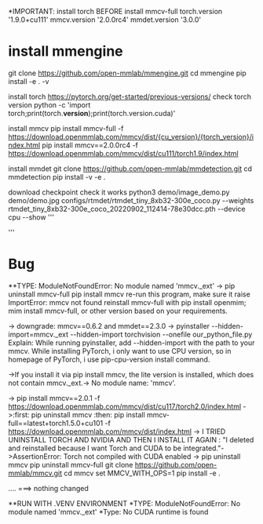 *IMPORTANT: install torch BEFORE install mmcv-full
torch.version
'1.9.0+cu111'
mmcv.version
'2.0.0rc4'
mmdet.version
'3.0.0'

# install mmengine
git clone https://github.com/open-mmlab/mmengine.git
cd mmengine
pip install -e . -v

install torch https://pytorch.org/get-started/previous-versions/ 
check torch version
python -c 'import torch;print(torch.__version__);print(torch.version.cuda)'

install mmcv 
pip install mmcv-full -f https://download.openmmlab.com/mmcv/dist/{cu_version}/{torch_version}/index.html
pip install mmcv==2.0.0rc4 -f https://download.openmmlab.com/mmcv/dist/cu111/torch1.9/index.html

install mmdet
git clone https://github.com/open-mmlab/mmdetection.git
cd mmdetection
pip install -v -e .

download checkpoint 
check it works
 python3 demo/image_demo.py demo/demo.jpg configs/rtmdet/rtmdet_tiny_8xb32-300e_coco.py --weights rtmdet_tiny_8xb32-300e_coco_20220902_112414-78e30dcc.pth --device cpu --show
'''


'''
# Bug
**TYPE: ModuleNotFoundError: No module named 'mmcv._ext'
->  pip uninstall mmcv-full
    pip install mmcv
    re-run this program, make sure it raise ImportError: mmcv not found
    reinstall mmcv-full with pip install openmim; mim install mmcv-full, or other version based on your requirements.
    
-> downgrade: mmcv==0.6.2 and mmdet==2.3.0
-> pyinstaller --hidden-import=mmcv._ext --hidden-import torchvision --onefile our_python_file.py
Explain:
  While running pyinstaller, add --hidden-import with the path to your mmcv.
  While installing PyTorch, i only want to use CPU version, so in homepage of PyTorch, i use pip-cpu-version install command.

->If you install it via pip install mmcv, the lite version is installed, which does not contain mmcv._ext.-> No module name: 'mmcv'.

-> pip install mmcv==2.0.1 -f https://download.openmmlab.com/mmcv/dist/cu117/torch2.0/index.html
->:first: pip uninstall mmcv
:then: pip install mmcv-full==latest+torch1.5.0+cu101 -f https://download.openmmlab.com/mmcv/dist/index.html
-> I TRIED UNINSTALL TORCH AND NVIDIA AND THEN I INSTALL IT AGAIN : "I deleted and reinstalled because I want Torch and CUDA to be integrated."->AssertionError: Torch not compiled with CUDA enabled 
-> 
pip uninstall mmcv
pip uninstall mmcv-full
git clone https://github.com/open-mmlab/mmcv.git
cd mmcv
set MMCV_WITH_OPS=1
pip install -e .

....
===> nothing changed


**RUN WITH .VENV ENVIRONMENT
*TYPE: ModuleNotFoundError: No module named 'mmcv._ext'
*Type: No CUDA runtime is found


